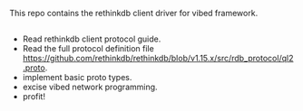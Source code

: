 This repo contains the rethinkdb client driver for vibed framework.

## 

* Read rethinkdb client protocol guide.
* Read the full protocol definition file https://github.com/rethinkdb/rethinkdb/blob/v1.15.x/src/rdb_protocol/ql2.proto.
* implement basic proto types.
* excise vibed network programming.
* profit!
